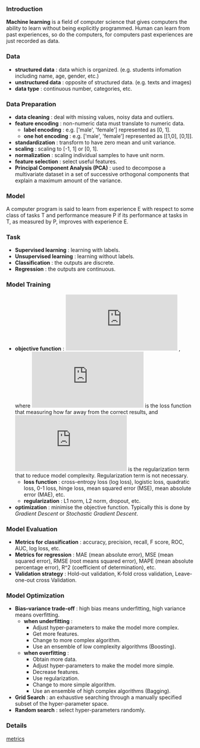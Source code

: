 ### Introduction
**Machine learning** is a field of computer science that gives computers the ability to learn without being explicitly programmed. Human can learn from past experiences, so do the computers, for computers past experiences are just recorded as data.

### Data
- **structured data** :  data which is organized. (e.g. students infomation including name, age, gender, etc.)
- **unstructured data** : opposite of structured data. (e.g. texts and images)
- **data type** : continuous number, categories, etc.

### Data Preparation
- **data cleaning** : deal with missing values, noisy data and outliers.
- **feature encoding** : non-numeric data must translate to numeric data.
  - **label encoding** : e.g. ['male', 'female'] represented as [0, 1].
  - **one hot encoding** : e.g. ['male', 'female'] represented as [[1,0], [0,1]].
- **standardization** : transform to have zero mean and unit variance.
- **scaling** : scaling to [-1, 1] or [0, 1].
- **normalization** : scaling individual samples to have unit norm.
- **feature selection** : select useful features.
- **Principal Component Analysis (PCA)** : used to decompose a multivariate dataset in a set of successive orthogonal components that explain a maximum amount of the variance.

### Model
A computer program is said to learn from experience E with respect to some class of tasks T and performance measure P if its performance at tasks in T, as measured by P, improves with experience E.

### Task
- **Supervised learning** : learning with labels.
- **Unsupervised learning** : learning without labels.
- **Classification** : the outputs are discrete.
- **Regression** : the outputs are continuous.

### Model Training
- **objective function** : ![](https://latex.codecogs.com/gif.latex?J=L+R) , where ![](https://latex.codecogs.com/gif.latex?L) is the loss function that measuring how far away from the correct results, and ![](https://latex.codecogs.com/gif.latex?R) is the regularization term that to reduce model complexity. Regularization term is not necessary.
  - **loss function** : cross-entropy loss (log loss), logistic loss, quadratic loss, 0-1 loss, hinge loss, mean squared error (MSE), mean absolute error (MAE), etc.
  - **regularization** : L1 norm, L2 norm, dropout, etc.
- **optimization** : minimise the objective function. Typically this is done by *Gradient Descent* or *Stochastic Gradient Descent*.

### Model Evaluation
- **Metrics for classification** : accuracy, precision, recall, F score, ROC, AUC, log loss, etc.
- **Metrics for regression** : MAE (mean absolute error), MSE (mean squared error), RMSE (root means squared error), MAPE (mean absolute percentage error), R^2 (coefficient of determination), etc.
- **Validation strategy** : Hold-out validation, K-fold cross validation, Leave-one-out cross Validation.

### Model Optimization
- **Bias–variance trade-off** : high bias means underfitting, high variance means overfitting.
  - **when underfitting** :
    - Adjust hyper-parameters to make the model more complex.
    - Get more features.
    - Change to more complex algorithm.
    - Use an ensemble of low complexity algorithms (Boosting).    
  - **when overfitting** :
    - Obtain more data.
    - Adjust hyper-parameters to make the model more simple.
    - Decrease features.
    - Use regularization.
    - Change to more simple algorithm.
    - Use an ensemble of high complex algorithms (Bagging).
- **Grid Search** : an exhaustive searching through a manually specified subset of the hyper-parameter space.
- **Random search** : select hyper-parameters randomly.

### Details
[metrics](../concepts/metrics.md)
